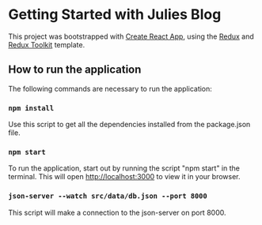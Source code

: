 # Getting Started with Julies Blog

This project was bootstrapped with [Create React App](https://github.com/facebook/create-react-app), using the [Redux](https://redux.js.org/) and [Redux Toolkit](https://redux-toolkit.js.org/) template.

## How to run the application

The following commands are necessary to run the application:

### `npm install`

Use this script to get all the dependencies installed from the package.json file.


### `npm start`

To run the application, start out by running the script "npm start" in the terminal.
This will open [http://localhost:3000](http://localhost:3000) to view it in your browser.


### `json-server --watch src/data/db.json --port 8000`

This script will make a connection to the json-server on port 8000. 



